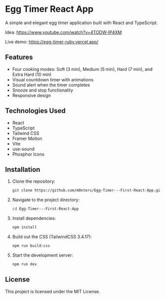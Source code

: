 # Egg Timer React App

A simple and elegant egg timer application built with React and TypeScript.

Idea: https://www.youtube.com/watch?v=4TODW-IP4XM

Live demo: https://egg-timer-ruby.vercel.app/

## Features

- Four cooking modes: Soft (3 min), Medium (5 min), Hard (7 min), and Extra Hard (10 min)
- Visual countdown timer with animations
- Sound alert when the timer completes
- Snooze and stop functionality
- Responsive design

## Technologies Used

- React
- TypeScript
- Tailwind CSS
- Framer Motion
- Vite
- use-sound
- Phosphor Icons

## Installation

1. Clone the repository:
   ```sh
   git clone https://github.com/m0nters/Egg-Timer---First-React-App.git
   ```
2. Navigate to the project directory:
   ```sh
   cd Egg-Timer---First-React-App
   ```
3. Install dependencies:
   ```sh
   npm install
   ```
4. Build out the CSS (TailwindCSS 3.4.17):
   ```sh
   npm run build:css
   ```
5. Start the development server:
   ```sh
   npm run dev
   ```

## License

This project is licensed under the MIT License.
